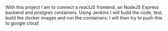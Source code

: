 With this project I am to connect a reactJS frontend, an NodeJS Express backend and postgres containers.
Using Jenkins I will build the code, test, build the docker images and run the comtainers.
I will then try to push this to google cloud